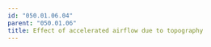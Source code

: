 ```yaml
---
id: "050.01.06.04"
parent: "050.01.06"
title: Effect of accelerated airflow due to topography
---
```

